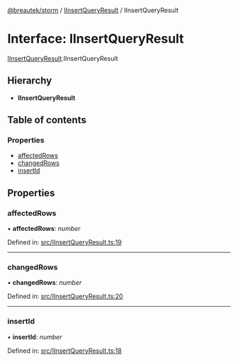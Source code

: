 [@breautek/storm](../README.md) / [IInsertQueryResult](../modules/iinsertqueryresult.md) / IInsertQueryResult

# Interface: IInsertQueryResult

[IInsertQueryResult](../modules/iinsertqueryresult.md).IInsertQueryResult

## Hierarchy

* **IInsertQueryResult**

## Table of contents

### Properties

- [affectedRows](iinsertqueryresult.iinsertqueryresult-1.md#affectedrows)
- [changedRows](iinsertqueryresult.iinsertqueryresult-1.md#changedrows)
- [insertId](iinsertqueryresult.iinsertqueryresult-1.md#insertid)

## Properties

### affectedRows

• **affectedRows**: *number*

Defined in: [src/IInsertQueryResult.ts:19](https://github.com/breautek/storm/blob/e9f4a60/src/IInsertQueryResult.ts#L19)

___

### changedRows

• **changedRows**: *number*

Defined in: [src/IInsertQueryResult.ts:20](https://github.com/breautek/storm/blob/e9f4a60/src/IInsertQueryResult.ts#L20)

___

### insertId

• **insertId**: *number*

Defined in: [src/IInsertQueryResult.ts:18](https://github.com/breautek/storm/blob/e9f4a60/src/IInsertQueryResult.ts#L18)
